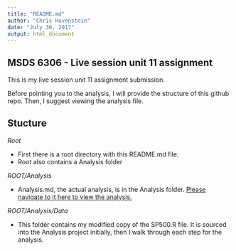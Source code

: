 ```yaml
---
title: "README.md"
author: "Chris Havenstein"
date: "July 30, 2017"
output: html_document
---
```


## MSDS 6306 - Live session unit 11 assignment

This is my live session unit 11 assignment submission.

Before pointing you to the analysis, I will provide the structure of this github repo. Then, I suggest viewing the analysis file.

## Stucture

*Root*

* First there is a root directory with this README.md file.
* Root also contains a Analysis folder

*ROOT/Analysis*

* Analysis.md, the actual analysis, is in the Analysis folder. [Please navigate to it here to view the analysis.](https://github.com/chavenstein/MSDS6306-Unit11-Assignment/blob/master/Analysis/Analysis.md)

*ROOT/Analysis/Data*

* This folder contains my modified copy of the SP500.R file. It is sourced into the Analysis project initially, then I walk through each step for the analysis.